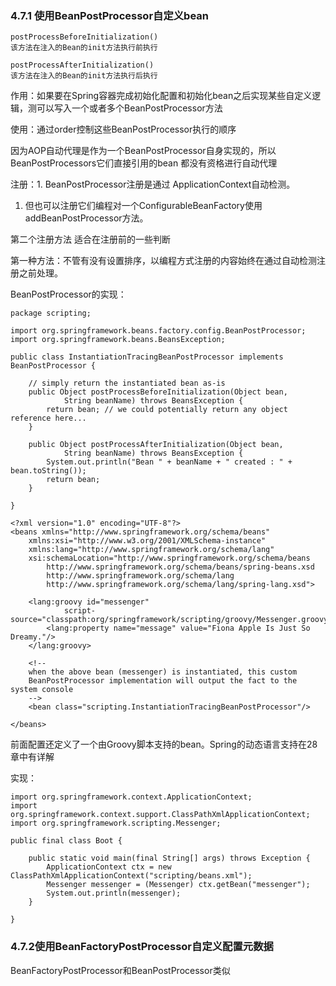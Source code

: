 ### 4.7.1 使用BeanPostProcessor自定义bean

```
postProcessBeforeInitialization()
该方法在注入的Bean的init方法执行前执行

postProcessAfterInitialization()
该方法在注入的Bean的init方法执行后执行
```

作用：如果要在Spring容器完成初始化配置和初始化bean之后实现某些自定义逻辑，测可以写入一个或者多个BeanPostProcessor方法

使用：通过order控制这些BeanPostProcessor执行的顺序

因为AOP自动代理是作为一个BeanPostProcessor自身实现的，所以BeanPostProcessors它们直接引用的bean 都没有资格进行自动代理

注册：1. BeanPostProcessor注册是通过 ApplicationContext自动检测。

1. 但也可以注册它们编程对一个ConfigurableBeanFactory使用 addBeanPostProcessor方法。

第二个注册方法 适合在注册前的一些判断

第一种方法：不管有没有设置排序，以编程方式注册的内容始终在通过自动检测注册之前处理。

BeanPostProcessor的实现：

```
package scripting;

import org.springframework.beans.factory.config.BeanPostProcessor;
import org.springframework.beans.BeansException;

public class InstantiationTracingBeanPostProcessor implements BeanPostProcessor {

    // simply return the instantiated bean as-is
    public Object postProcessBeforeInitialization(Object bean,
            String beanName) throws BeansException {
        return bean; // we could potentially return any object reference here...
    }

    public Object postProcessAfterInitialization(Object bean,
            String beanName) throws BeansException {
        System.out.println("Bean " + beanName + " created : " + bean.toString());
        return bean;
    }

}
```

```
<?xml version="1.0" encoding="UTF-8"?>
<beans xmlns="http://www.springframework.org/schema/beans"
    xmlns:xsi="http://www.w3.org/2001/XMLSchema-instance"
    xmlns:lang="http://www.springframework.org/schema/lang"
    xsi:schemaLocation="http://www.springframework.org/schema/beans
        http://www.springframework.org/schema/beans/spring-beans.xsd
        http://www.springframework.org/schema/lang
        http://www.springframework.org/schema/lang/spring-lang.xsd">

    <lang:groovy id="messenger"
            script-source="classpath:org/springframework/scripting/groovy/Messenger.groovy">
        <lang:property name="message" value="Fiona Apple Is Just So Dreamy."/>
    </lang:groovy>

    <!--
    when the above bean (messenger) is instantiated, this custom
    BeanPostProcessor implementation will output the fact to the system console
    -->
    <bean class="scripting.InstantiationTracingBeanPostProcessor"/>

</beans>
```

前面配置还定义了一个由Groovy脚本支持的bean。Spring的动态语言支持在28章中有详解

实现：

```
import org.springframework.context.ApplicationContext;
import org.springframework.context.support.ClassPathXmlApplicationContext;
import org.springframework.scripting.Messenger;

public final class Boot {

    public static void main(final String[] args) throws Exception {
        ApplicationContext ctx = new ClassPathXmlApplicationContext("scripting/beans.xml");
        Messenger messenger = (Messenger) ctx.getBean("messenger");
        System.out.println(messenger);
    }

}
```

### 4.7.2使用BeanFactoryPostProcessor自定义配置元数据

BeanFactoryPostProcessor和BeanPostProcessor类似

